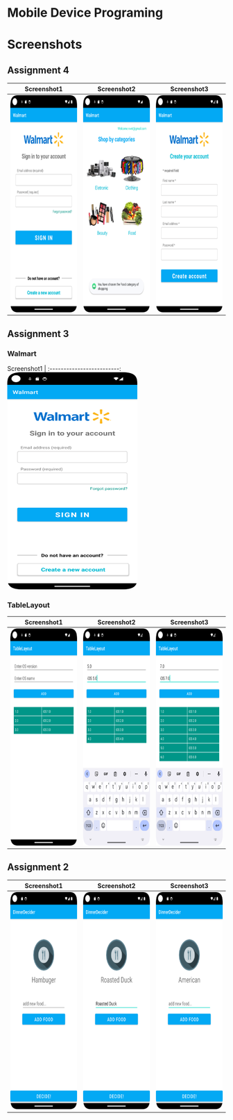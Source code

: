 # Mobile Device Programing


# Screenshots




<h2>Assignment 4</h2>

Screenshot1             |  Screenshot2   |  Screenshot3
:-------------------------:|:-------------------------:|:-------------------------:
<img src="Assignment_4/Screenshots/login.png" width="300" height="500"/> | <img src="Assignment_4/Screenshots/shop_category.png" width="300" height="500"/> | <img src="Assignment_4/Screenshots/signup.png" width="300" height="500"/>




<h2>Assignment 3</h2>

<h3>Walmart</h3>

Screenshot1             |
:-------------------------:
<img src="Assignment_3/Walmart/Screenshots/walmart.png" width="300" height="500"/>


<h3>TableLayout</h3>

Screenshot1             |  Screenshot2   |  Screenshot3
:-------------------------:|:-------------------------:|:-------------------------:
<img src="Assignment_3/TableLayout/Screenshots/tableLayout1.png" width="300" height="500"/> | <img src="Assignment_3/TableLayout/Screenshots/tableLayout2.png" width="300" height="500"/> | <img src="Assignment_3/TableLayout/Screenshots/tableLayout3.png" width="300" height="500"/>




<h2>Assignment 2</h2>

Screenshot1             |  Screenshot2   |  Screenshot3
:-------------------------:|:-------------------------:|:-------------------------:
<img src="Assignment_2/Screenshots/assignment_2_1.png" width="300" height="500"/> | <img src="Assignment_2/Screenshots/assignment_2_2.png" width="300" height="500"/> | <img src="Assignment_2/Screenshots/assignment_2_3.png" width="300" height="500"/>


